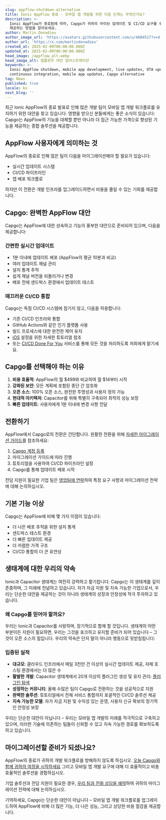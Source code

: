 ```yaml
---
slug: appflow-shutdown-alternative
title: Ionic AppFlow 종료 - 모바일 앱 개발을 위한 다음 단계는 무엇인가요?
description: >-
  Ionic AppFlow가 종료됨에 따라, Capgo가 귀하의 라이브 업데이트 및 CI/CD 요구를 위해 비용의 일부로 원활한 전환을
  제공하는 방법을 알아보세요.
author: Martin Donadieu
author_image_url: 'https://avatars.githubusercontent.com/u/4084527?v=4'
author_url: 'https://x.com/martindonadieu'
created_at: 2025-02-09T00:00:00.000Z
updated_at: 2025-02-09T00:00:00.000Z
head_image: /appflow_alt.webp
head_image_alt: 앱플로우 대안 일러스트레이션
keywords: >-
  Ionic AppFlow shutdown, mobile app development, live updates, OTA updates,
  continuous integration, mobile app updates, Capgo alternative
tag: News
published: true
locale: ko
next_blog: ''
---
```

최근 Ionic AppFlow의 종료 발표로 인해 많은 개발 팀이 모바일 앱 개발 워크플로를 유지하기 위한 대안을 찾고 있습니다. 영향을 받으신 분들에게는 좋은 소식이 있습니다: Capgo는 AppFlow의 기능을 대체할 뿐만 아니라 더 접근 가능한 가격으로 향상된 기능을 제공하는 종합 솔루션을 제공합니다.

## AppFlow 사용자에게 의미하는 것

AppFlow의 종료로 인해 많은 팀이 다음을 마이그레이션해야 할 필요가 있습니다:
- 실시간 업데이트 시스템
- CI/CD 파이프라인
- 앱 배포 워크플로

하지만 이 전환은 개발 인프라를 업그레이드하면서 비용을 줄일 수 있는 기회를 제공합니다.

## Capgo: 완벽한 AppFlow 대안

Capgo는 AppFlow에 대한 성숙하고 기능이 풍부한 대안으로 준비되어 있으며, 다음을 제공합니다:

### 간편한 실시간 업데이트
- 1분 이내에 업데이트 배포 (AppFlow의 평균 10분과 비교)
- 여러 업데이트 채널 관리
- 설치 통계 추적
- 쉽게 채널 버전을 되돌리거나 변경
- 배포 전에 샌드박스 환경에서 업데이트 테스트

### 매끄러운 CI/CD 통합
Capgo는 독점 CI/CD 시스템에 잠기지 않고, 다음을 허용합니다:
- 기존 CI/CD 인프라와 통합
- GitHub Actions와 같은 인기 플랫폼 사용
- 빌드 프로세스에 대한 완전한 제어 유지
- [iOS](https://capgo.app/blog/github-action-capacitor/) 설정을 위한 자세한 튜토리얼 참조
- 또는 [CI/CD Done For You](https://cal.com/martindonadieu/mobile-ci-cd-done-for-you) 서비스를 통해 모든 것을 처리하도록 저희에게 맡기세요.

## Capgo를 선택해야 하는 이유

1. **비용 효율적**: AppFlow의 월 $499와 비교하여 월 $14부터 시작
2. **강화된 보안**: 모든 계획에 포함된 종단 간 암호화
3. **오픈 소스**: 100% 오픈 소스, 완전한 투명성과 사용자 정의 가능
4. **현대적 아키텍처**: Capacitor를 위해 특별히 구축되어 최적의 성능 보장
5. **빠른 업데이트**: 사용자에게 1분 이내에 변경 사항 전달

## 전환하기

AppFlow에서 Capgo로의 전환은 간단합니다. 원활한 전환을 위해 [자세한 마이그레이션 가이드](/docs/upgrade/from-appflow-to-capgo)를 참조하세요:

1. [Capgo 계정 등록](/register/)
2. 마이그레이션 가이드에 따라 진행
3. 튜토리얼을 사용하여 CI/CD 파이프라인 설정
4. Capgo를 통해 업데이트 배포 시작

전담 지원이 필요한 기업 팀은 [영업팀에 연락](https://cal.com/martindonadieu/capgo-enterprise-inquiry)하여 특정 요구 사항과 마이그레이션 전략에 대해 논의하십시오.

## 기본 기능 이상

Capgo는 AppFlow에 비해 몇 가지 이점이 있습니다:
- 더 나은 배포 추적을 위한 설치 통계
- 샌드박스 테스트 환경
- 더 빠른 업데이트 제공
- 더 저렴한 가격 구조
- CI/CD 통합의 더 큰 유연성

## 생태계에 대한 우리의 약속

Ionic과 Capacitor 생태계는 여전히 강력하고 활기찹니다. Capgo는 이 생태계를 깊이 존중하며, 그 미래에 전념하고 있습니다. 자가 자금 지원 및 지속 가능한 기업으로서, 우리는 단순한 대안을 제공하는 것이 아니라 생태계의 성장과 안정성에 적극 투자하고 있습니다.

### 왜 Capgo를 믿어야 할까요?
우리는 Ionic과 Capacitor를 사랑하며, 장기적으로 함께 할 것입니다. 생태계의 어떤 부분이든 지원이 필요하면, 우리는 그것을 포크하고 유지할 준비가 되어 있습니다 – 그것이 오픈 소스의 힘입니다. 우리의 약속은 단지 말이 아니라 행동으로 뒷받침됩니다:

### 입증된 실적
- **대규모**: 클라우드 인프라에서 매일 3천만 건 이상의 실시간 업데이트 제공, 자체 호스팅 환경에서는 더 많은 수
- **활발한 개발**: Capacitor 생태계에서 20개 이상의 플러그인 생성 및 유지 관리: [플러그인 탐색](https://github.com/cap-go/)
- **성장하는 커뮤니티**: 올해 수많은 팀이 Capgo로 전환하는 것을 성공적으로 지원
- **완벽한 솔루션**: 튜토리얼에서 전체 서비스 통합까지 포괄적인 CI/CD 솔루션 제공
- **지속 가능한 모델**: 자가 자금 지원 및 수익성 있는 운영, 사용자 신규 확보의 장기적인 안정성 보장

우리는 단순한 대안이 아닙니다 – 우리는 모바일 앱 개발의 미래를 적극적으로 구축하고 있으며, 이러한 기술에 의존하는 팀들이 신뢰할 수 있고 지속 가능한 경로를 확보하도록 하고 있습니다.

## 마이그레이션할 준비가 되셨나요?

AppFlow의 종료가 귀하의 개발 워크플로를 방해하지 않도록 하십시오. [오늘 Capgo와 함께 귀하의 여정을 시작하세요](/register/) 그리고 모바일 앱 개발 요구에 대해 더 효율적이고 비용 효율적인 솔루션을 경험하십시오.

기업 솔루션과 전담 지원이 필요한 경우, [우리 팀과 전화 상담을 예약](https://cal.com/martindonadieu/capgo-enterprise-inquiry)하여 귀하의 마이그레이션 전략에 대해 논의하십시오.

기억하세요, Capgo는 단순한 대안이 아닙니다 – 모바일 앱 개발 워크플로를 업그레이드하여 AppFlow에 비해 더 많은 기능, 더 나은 성능, 그리고 상당한 비용 절감을 제공합니다.
